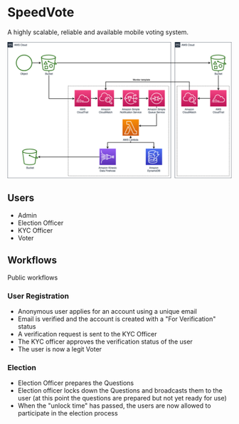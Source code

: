 # SpeedVote
A highly scalable, reliable and available mobile voting system.

![Architecture Diagram](docs/SpeedVoteArchitecture.png)


## Users
- Admin
- Election Officer
- KYC Officer
- Voter

## Workflows
Public workflows 

### User Registration
- Anonymous user applies for an account using a unique email
- Email is verified and the account is created with a "For Verification" status
- A verification request is sent to the KYC Officer
- The KYC officer approves the verification status of the user
- The user is now a legit Voter

### Election
- Election Officer prepares the Questions
- Election officer locks down the Questions and broadcasts them to the user (at this point the questions are prepared but not yet ready for use)
- When the "unlock time" has passed, the users are now allowed to participate in the election process
